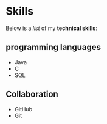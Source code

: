 # Skills

Below is a _list_ of my **technical skills**:

## programming languages
- Java
- C
- SQL

## Collaboration
- GitHub
- Git

